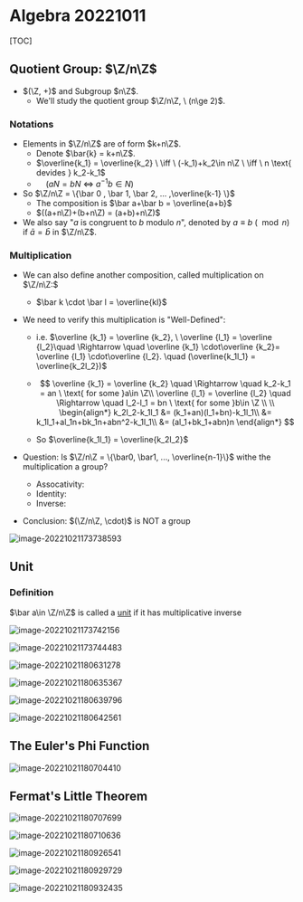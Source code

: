 # Algebra 20221011

[TOC]

## Quotient Group:  $\Z/n\Z$

* $(\Z, +)$  and   Subgroup $n\Z$. 
    * We'll study the quotient group $\Z/n\Z, \ (n\ge 2)$.

### Notations

* Elements in $\Z/n\Z$ are of form $k+n\Z$. 
    * Denote $\bar{k} = k+n\Z$. 
    * $\overline{k_1} = \overline{k_2} \ \iff \  (-k_1)+k_2\in n\Z \ \iff \ n \text{ devides } k_2-k_1$
    * $\quad(aN=bN \ \iff \ a^{-1}b\in N)$
* So $\Z/n\Z = \{\bar 0 , \bar 1, \bar 2, ... ,\overline{k-1} \}$
    * The composition is  $\bar a+\bar b = \overline{a+b}$
    * $((a+n\Z)+(b+n\Z) = (a+b)+n\Z)$
* We also say "$a$ is congruent to $b$ modulo $n$", denoted by $a\equiv b\ (\mod n)$   if $\bar a = \bar b$ in $\Z/n\Z$.

### Multiplication

* We can also define another composition, called multiplication on $\Z/n\Z:$

    * $\bar k \cdot \bar l = \overline{kl}$

* We need to verify this multiplication is "Well-Defined":

    * i.e.    $\overline {k_1} = \overline {k_2}, \ \overline {l_1} = \overline {l_2}\quad \Rightarrow \quad \overline {k_1} \cdot\overline {k_2}= \overline {l_1} \cdot\overline {l_2}. \quad (\overline{k_1l_1} = \overline{k_2l_2})$

    * 
        $$
        \overline {k_1} = \overline {k_2} \quad \Rightarrow \quad k_2-k_1 = an \ \text{  for some }a\in \Z\\
        \overline {l_1} = \overline {l_2} \quad \Rightarrow \quad l_2-l_1 = bn \ \text{  for some }b\in \Z
        \\
        \\
        \begin{align*}
        k_2l_2-k_1l_1 &= (k_1+an)(l_1+bn)-k_1l_1\\
        &= k_1l_1+al_1n+bk_1n+abn^2-k_1l_1\\
        &= (al_1+bk_1+abn)n
        \end{align*}
        $$

    * So $\overline{k_1l_1} = \overline{k_2l_2}$



* Question: Is $\Z/n\Z = \{\bar0, \bar1, ..., \overline{n-1}\}$ withe the multiplication a group?
    * Assocativity:
    * Identity:
    * Inverse:
* Conclusion: $(\Z/n\Z, \cdot)$ is NOT a group



![image-20221021173738593](./image-20221021173738593.png)



## Unit

### Definition

$\bar a\in \Z/n\Z$ is called a <u>unit</u> if it has multiplicative inverse 



![image-20221021173742156](./image-20221021173742156.png)



![image-20221021173744483](./image-20221021173744483.png)







![image-20221021180631278](./image-20221021180631278.png)





![image-20221021180635367](./image-20221021180635367.png)



![image-20221021180639796](./image-20221021180639796.png)



![image-20221021180642561](./image-20221021180642561.png)





## The Euler's Phi Function

![image-20221021180704410](./image-20221021180704410.png)



## Fermat's Little Theorem

![image-20221021180707699](./image-20221021180707699.png)



![image-20221021180710636](./image-20221021180710636.png)





![image-20221021180926541](./image-20221021180926541.png)







![image-20221021180929729](./image-20221021180929729.png)







![image-20221021180932435](./image-20221021180932435.png)







